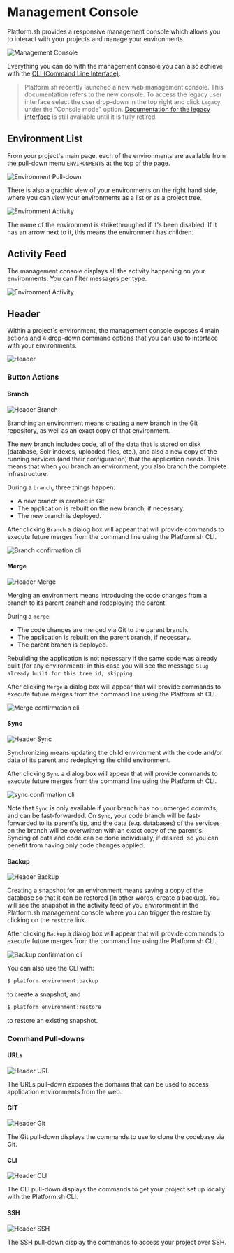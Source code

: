 # Management Console

Platform.sh provides a responsive management console which allows you to interact with your projects and manage your environments. 

![Management Console](/images/mgmt-console/project.png)

Everything you can do with the management console you can also achieve with the  [CLI (Command Line Interface)](/gettingstarted/cli.md).

> Platform.sh recently launched a new web management console.  This documentation refers to the new console.  To access the legacy user interface select the user drop-down in the top right and click `Legacy` under the "Console mode" option.  [Documentation for the legacy interface](https://pr-1068-yzlkgby-t2llqeifuhpzg.eu.platform.sh/administration/web.html) is still available until it is fully retired.

## Environment List

From your project's main page, each of the environments are available from the pull-down menu `ENVIRONMENTS` at the top of the page. 

![Environment Pull-down](/images/to-replace/env-pulldown.png)

There is also a graphic view of your environments on the right hand side, where you can view your environments as a list or as a project tree. 

![Environment Activity](/images/mgmt-console/environments.png)

The name of the environment is strikethroughed if it's been disabled. If it has an arrow next to it, this means the environment has children.

## Activity Feed

The management console displays all the activity happening on your environments. You can filter messages per type.

![Environment Activity](/images/mgmt-console/activity.png)


## Header

Within a project`s environment, the management console exposes 4 main actions and 4 drop-down command options that you can use to interface with your environments. 

![Header](/images/mgmt-console/header-new.png)

### Button Actions

#### Branch

![Header Branch](/images/mgmt-console/header-branch.png)

Branching an environment means creating a new branch in the Git repository, as well as an exact copy of that environment.

The new branch includes code, all of the data that is stored on disk (database, Solr indexes, uploaded files, etc.), and also a new copy of the running services (and their configuration) that the application needs. This means that when you branch an environment, you also branch the complete infrastructure.

During a `branch`, three things happen:

* A new branch is created in Git.
* The application is rebuilt on the new branch, if necessary.
* The new branch is deployed.

After clicking `Branch` a dialog box will appear that will provide commands to execute future merges from the command line using the Platform.sh CLI.

![Branch confirmation cli](/images/mgmt-console/header-branch-box.png)

#### Merge

![Header Merge](/images/mgmt-console/header-merge.png)

Merging an environment means introducing the code changes from a branch to its parent branch and redeploying the parent.

During a `merge`:

* The code changes are merged via Git to the parent branch.
* The application is rebuilt on the parent branch, if necessary.
* The parent branch is deployed.

Rebuilding the application is not necessary if the same code was already built (for any environment): in this case you will see the message ``Slug already built for this tree id, skipping``.

After clicking `Merge` a dialog box will appear that will provide commands to execute future merges from the command line using the Platform.sh CLI.

![Merge confirmation cli](/images/mgmt-console/header-merge-box.png)

#### Sync

![Header Sync](/images/mgmt-console/header-sync.png)

Synchronizing means updating the child environment with the code and/or data of its parent and redeploying the child environment.

After clicking `Sync` a dialog box will appear that will provide commands to execute future merges from the command line using the Platform.sh CLI.

![sync confirmation cli](/images/mgmt-console/header-sync-box.png)

Note that `Sync` is only available if your branch has no unmerged commits, and can be fast-forwarded. On `Sync`, your code branch will be fast-forwarded to its parent's tip, and the data (e.g. databases) of the services on the branch will be overwritten with an exact copy of the parent's. Syncing of data and code can be done individually, if desired, so you can benefit from having only code changes applied.

#### Backup

![Header Backup](/images/mgmt-console/header-backup.png)

Creating a snapshot for an environment means saving a copy of the database so that it can be restored (in other words, create a backup). You will see the snapshot in the activity feed of you environment in the Platform.sh management console where you can trigger the restore by
clicking on the `restore` link.

After clicking `Backup` a dialog box will appear that will provide commands to execute future merges from the command line using the Platform.sh CLI.

![Backup confirmation cli](/images/mgmt-console/header-backup-box.png)

You can also use the CLI with:

```bash
$ platform environment:backup
```

to create a snapshot, and

```bash
$ platform environment:restore
```

to restore an existing snapshot.

### Command Pull-downs

#### URLs

![Header URL](/images/mgmt-console/header-urls.png)

The URLs pull-down exposes the domains that can be used to access application environments from the web.

#### GIT

![Header Git](/images/mgmt-console/header-git.png)

The Git pull-down displays the commands to use to clone the codebase via Git.

#### CLI

![Header CLI](/images/mgmt-console/header-cli.png)

The CLI pull-down displays the commands to get your project set up locally with the Platform.sh CLI.

#### SSH

![Header SSH](/images/mgmt-console/header-ssh.png)

The SSH pull-down display the commands to access your project over SSH.
